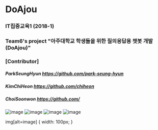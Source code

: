 # DoAjou
### IT집중교육1 (2018-1) 
### Team6's project "아주대학교 학생들을 위한 질의응답용 챗봇 개발 (DoAjou)"

### [Contributor]
##### ParkSeungHyun https://github.com/park-seung-hyun
##### KimChiHeon https://github.com/chiheon
##### ChoiSoonwon https://github.com/

![image](./image/desc1.jpeg)
![image](./image/desc2.jpeg)
![image](./image/desc1.jpeg)
![image](./image/desc1.jpeg)

img[alt=image] { width: 100px; }


